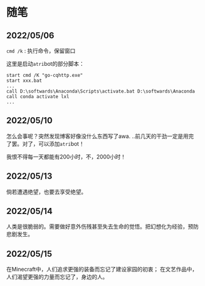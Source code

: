 # 随笔

## 2022/05/06
`cmd /k` : 执行命令，保留窗口

这里是启动`atri`bot的部分脚本：
```
start cmd /K "go-cqhttp.exe"
start xxx.bat
...
call D:\softwards\Anaconda\Scripts\activate.bat D:\softwards\Anaconda
call conda activate lxl
...
```

## 2022/05/10

怎么会事呢？突然发现博客好像没什么东西写了awa. ..前几天的干劲一定是用完了罢。对了，可以添加`atri`bot！

我恨不得每一天都能有200小时，不，2000小时！

## 2022/05/13

倘若遭遇绝望，也要去享受绝望。

## 2022/05/14

人类是很脆弱的。需要做好意外伤残甚至失去生命的觉悟。把幻想化为经验，预防悲剧发生。

## 2022/05/15

在Minecraft中，人们追求更强的装备而忘记了建设家园的初衷；
在文艺作品中，人们渴望更强的力量而忘记了，身边的人。

